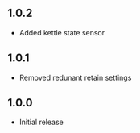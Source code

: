 ## 1.0.2
- Added kettle state sensor

## 1.0.1
- Removed redunant retain settings

## 1.0.0

- Initial release
